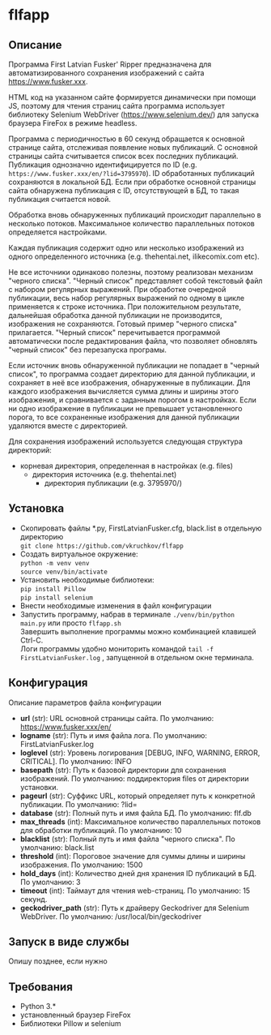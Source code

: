 # flfapp
## Описание
Программа First Latvian Fusker' Ripper предназначена для автоматизированного сохранения изображений с сайта <https://www.fusker.xxx>.<p>
HTML код на указанном сайте формируется динамически при помощи JS, поэтому для чтения страниц сайта программа использует библиотеку Selenium WebDriver (<https://www.selenium.dev/>) для запуска браузера FireFox в режиме headless.<p>
Программа с периодичностью в 60 секунд обращается к основной странице сайта, отслеживая появление новых публикаций. С основной страницы сайта считывается список всех последних публикаций. Публикация однозначно идентифицируется по ID (e.g. `https://www.fusker.xxx/en/?lid=3795970`). ID обработанных публикаций сохраняются в локальной БД. Если при обработке основной страницы сайта обнаружена публикация с ID, отсутствующей в БД, то такая публикация считается новой.<p>
Обработка вновь обнаруженных публикаций происходит параллельно в несколько потоков. Максимальное количество параллельных потоков определяется настройками.<p>
Каждая публикация содержит одно или несколько изображений из одного определенного источника (e.g. thehentai.net, ilikecomix.com etc).<p>
Не все источники одинаково полезны, поэтому реализован механизм "черного списка". "Черный список" представляет собой текстовый файл с набором регулярных выражений. При обработке очередной публикации, весь набор регулярных выражений по одному в цикле применяется к строке источника. При положительном результате, дальнейшая обработка данной публикации не производится, изображения не сохраняются. Готовый пример "черного списка" прилагается. "Черный список" перечитывается программой автоматически после редактирования файла, что позволяет обновлять "черный список" без перезапуска програмы.<p>
Если источник вновь обнаруженной публикации не попадает в "черный список", то программа создает директорию для данной публикации, и сохраняет в неё все изображения, обнаруженные в публикации. Для каждого изображения вычисляется сумма длины и ширины этого изображения, и сравнивается с заданным порогом в настройках. Если ни одно изображение в публикации не превышает установленного порога, то все сохраненные изображения для данной публикации удаляются вместе с директорией.<p>
Для сохранения изображений используется следующая структура директорий:<BR>
- корневая директория, определенная в настройках (e.g. files)<BR>
  - директория источника (e.g. thehentai.net)<BR>
    - директория публикации (e.g. 3795970/)<BR>

## Установка
- Скопировать файлы *.py, FirstLatvianFusker.cfg, black.list в отдельную директорию
<BR>`git clone https://github.com/vkruchkov/flfapp`
- Создать виртуальное окружение:
<BR>`python -m venv venv`<BR>
`source venv/bin/activate`
- Установить необходимые библиотеки:
<BR>`pip install Pillow`<BR>
`pip install selenium`
- Внести необходимые изменения в файл конфигурации
- Запустить программу, набрав в терминале `./venv/bin/python main.py` или просто `flfapp.sh`<BR>
Завершить выполнение программы можно комбинацией клавишей Ctrl-C.<BR> 
Логи программы удобно мониторить командой `tail -f FirstLatvianFusker.log` , запущенной в отдельном окне терминала.

## Конфигурация
Описание параметров файла конфигурации
- **url** (str): URL основной страницы сайта. По умолчанию: https://www.fusker.xxx/en/
- **logname** (str): Путь и имя файла лога. По умолчанию: FirstLatvianFusker.log
- **loglevel** (str): Уровень логирования [DEBUG, INFO, WARNING, ERROR, CRITICAL]. По умолчанию: INFO
- **basepath** (str): Путь к базовой директории для сохранения изображений. По умолчанию: поддиректория files от директории установки.
- **pageurl** (str): Суффикс URL, который определяет путь к конкретной публикации. По умолчанию: ?lid=
- **database** (str): Полный путь и имя файла БД. По умолчанию: flf.db
- **max_threads** (int): Максимальное количество параллельных потоков для обработки публикаций. По умолчанию: 10
- **blacklist** (str): Полный путь и имя файла "черного списка". По умолчанию: black.list
- **threshold** (int): Пороговое значение для суммы длины и ширины изображения. По умолчанию: 1500
- **hold_days** (int): Количество дней дня хранения ID публикаций в БД. По умолчанию: 3
- **timeout** (int): Таймаут для чтения web-страниц. По умолчанию: 15 секунд.
- **geckodriver_path** (str): Путь к драйверу Geckodriver для Selenium WebDriver. По умолчанию: /usr/local/bin/geckodriver

## Запуск в виде службы 
Опишу позднее, если нужно

## Требования

- Python 3.*
- установленный браузер FireFox
- Библиотеки Pillow и selenium
